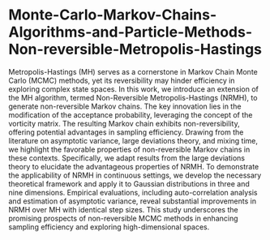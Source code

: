# Monte-Carlo-Markov-Chains-Algorithms-and-Particle-Methods-Non-reversible-Metropolis-Hastings

Metropolis-Hastings (MH) serves as a cornerstone in Markov Chain Monte Carlo (MCMC) methods, yet its reversibility may hinder efficiency in exploring complex state spaces. In this work, we introduce an extension of the MH algorithm, termed Non-Reversible Metropolis-Hastings (NRMH), to generate non-reversible Markov chains. The key innovation lies in the modification of the acceptance probability, leveraging the concept of the vorticity matrix. The resulting Markov chain exhibits non-reversibility, offering potential advantages in sampling efficiency. Drawing from the literature on asymptotic variance, large deviations theory, and mixing time, we highlight the favorable
properties of non-reversible Markov chains in these contexts. Specifically, we adapt results from the large deviations theory to elucidate the advantageous properties of NRMH. To demonstrate the applicability of NRMH in continuous settings, we develop the necessary theoretical framework and apply it to Gaussian distributions in three and nine dimensions. Empirical evaluations, including auto-correlation analysis and estimation of asymptotic variance, reveal substantial improvements in NRMH over MH with identical step sizes. This study underscores the promising prospects of non-reversible MCMC methods in enhancing sampling efficiency and exploring high-dimensional spaces.
